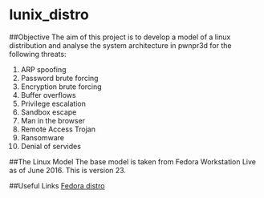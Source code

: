 # lunix_distro

##Objective
The aim of this project is to develop a model of a linux distribution and analyse the system architecture in pwnpr3d for the following threats:

1. ARP spoofing
2. Password brute forcing
3. Encryption brute forcing
4. Buffer overflows
5. Privilege escalation
6. Sandbox escape
7. Man in the browser
8. Remote Access Trojan
9. Ransomware
10. Denial of servides


##The Linux Model
The base model is taken from Fedora Workstation Live as of June 2016. This is version 23. 


##Useful Links
[Fedora distro](https://getfedora.org/)
